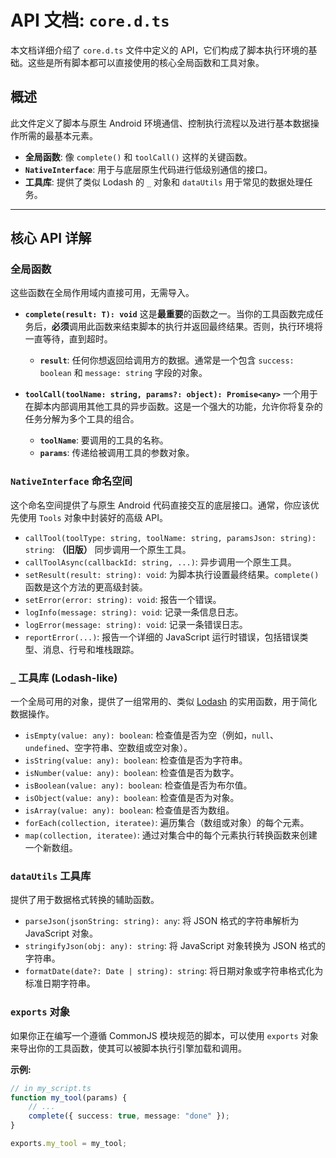 # API 文档: `core.d.ts`

本文档详细介绍了 `core.d.ts` 文件中定义的 API，它们构成了脚本执行环境的基础。这些是所有脚本都可以直接使用的核心全局函数和工具对象。

## 概述

此文件定义了脚本与原生 Android 环境通信、控制执行流程以及进行基本数据操作所需的最基本元素。

-   **全局函数**: 像 `complete()` 和 `toolCall()` 这样的关键函数。
-   **`NativeInterface`**: 用于与底层原生代码进行低级别通信的接口。
-   **工具库**: 提供了类似 Lodash 的 `_` 对象和 `dataUtils` 用于常见的数据处理任务。

---

## 核心 API 详解

### 全局函数

这些函数在全局作用域内直接可用，无需导入。

-   **`complete(result: T): void`**
    这是**最重要**的函数之一。当你的工具函数完成任务后，**必须**调用此函数来结束脚本的执行并返回最终结果。否则，执行环境将一直等待，直到超时。

    -   **`result`**: 任何你想返回给调用方的数据。通常是一个包含 `success: boolean` 和 `message: string` 字段的对象。

-   **`toolCall(toolName: string, params?: object): Promise<any>`**
    一个用于在脚本内部调用其他工具的异步函数。这是一个强大的功能，允许你将复杂的任务分解为多个工具的组合。

    -   **`toolName`**: 要调用的工具的名称。
    -   **`params`**: 传递给被调用工具的参数对象。

### `NativeInterface` 命名空间

这个命名空间提供了与原生 Android 代码直接交互的底层接口。通常，你应该优先使用 `Tools` 对象中封装好的高级 API。

-   `callTool(toolType: string, toolName: string, paramsJson: string): string`: **（旧版）** 同步调用一个原生工具。
-   `callToolAsync(callbackId: string, ...)`: 异步调用一个原生工具。
-   `setResult(result: string): void`: 为脚本执行设置最终结果。`complete()` 函数是这个方法的更高级封装。
-   `setError(error: string): void`: 报告一个错误。
-   `logInfo(message: string): void`: 记录一条信息日志。
-   `logError(message: string): void`: 记录一条错误日志。
-   `reportError(...)`: 报告一个详细的 JavaScript 运行时错误，包括错误类型、消息、行号和堆栈跟踪。

### `_` 工具库 (Lodash-like)

一个全局可用的对象，提供了一组常用的、类似 [Lodash](https://lodash.com/) 的实用函数，用于简化数据操作。

-   `isEmpty(value: any): boolean`: 检查值是否为空（例如，`null`、`undefined`、空字符串、空数组或空对象）。
-   `isString(value: any): boolean`: 检查值是否为字符串。
-   `isNumber(value: any): boolean`: 检查值是否为数字。
-   `isBoolean(value: any): boolean`: 检查值是否为布尔值。
-   `isObject(value: any): boolean`: 检查值是否为对象。
-   `isArray(value: any): boolean`: 检查值是否为数组。
-   `forEach(collection, iteratee)`: 遍历集合（数组或对象）的每个元素。
-   `map(collection, iteratee)`: 通过对集合中的每个元素执行转换函数来创建一个新数组。

### `dataUtils` 工具库

提供了用于数据格式转换的辅助函数。

-   `parseJson(jsonString: string): any`: 将 JSON 格式的字符串解析为 JavaScript 对象。
-   `stringifyJson(obj: any): string`: 将 JavaScript 对象转换为 JSON 格式的字符串。
-   `formatDate(date?: Date | string): string`: 将日期对象或字符串格式化为标准日期字符串。

### `exports` 对象

如果你正在编写一个遵循 CommonJS 模块规范的脚本，可以使用 `exports` 对象来导出你的工具函数，使其可以被脚本执行引擎加载和调用。

**示例:**
```typescript
// in my_script.ts
function my_tool(params) {
    // ...
    complete({ success: true, message: "done" });
}

exports.my_tool = my_tool;
``` 